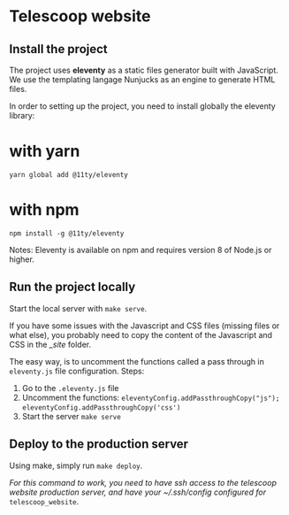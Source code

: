 # Telescoop website

## Install the project

The project uses **eleventy** as a static files generator built with JavaScript. We use the templating langage Nunjucks
as an engine to generate HTML files.

In order to setting up the project, you need to install globally the eleventy library:

# with yarn

`yarn global add @11ty/eleventy`

# with npm

`npm install -g @11ty/eleventy`

Notes: Eleventy is available on npm and requires version 8 of Node.js or higher.

## Run the project locally

Start the local server with `make serve`.

If you have some issues with the Javascript and CSS files (missing files or what else), you probably need to copy the
content of the Javascript and CSS in the _\_site_ folder.

The easy way, is to uncomment the functions called a pass through in `eleventy.js` file configuration.
Steps:

1. Go to the `.eleventy.js` file
2. Uncomment the functions:
   `eleventyConfig.addPassthroughCopy("js");`
   `eleventyConfig.addPassthroughCopy('css')`
3. Start the server
   `make serve`

## Deploy to the production server

Using make, simply run `make deploy`.

_For this command to work, you need to have ssh access to the telescoop website
production server, and have your ~/.ssh/config configured for_ `telescoop_website`.
